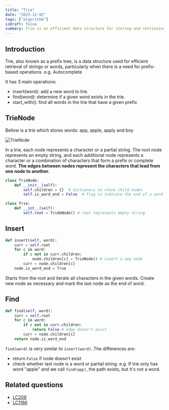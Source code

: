 ```yaml
---
title: "Trie"
date: "2023-12-02"
tags: ["algorithm"]
isDraft: false
summary: Trie is an efficient data structure for storing and retrieving strings, particularly when there is a need for prefix-based operations
---
```


## Introduction

Trie, also known as a prefix tree, is a data structure used for efficient retrieval of strings or words, particularly when there is a need for prefix-based operations. e.g. Autocomplete

It has 3 main operations:

- insert(word): add a new word to trie.
- find(word): determine if a given word exists in the trie.
- start_with(): find all words in the trie that have a given prefix

## TrieNode

Bellow is a trie which stores words: app, apple, apply and boy

![TrieNode](/trie.png)

In a trie, each node represents a character or a partial string. The root node represents an empty string, and each additional node represents a character or a combination of characters that form a prefix or complete word. **The edges between nodes represent the characters that lead from one node to another.**

```python
class TrieNode:
    def __init__(self):
        self.children = {}  # dictionary to store child nodes
        self.is_word_end = False  # flag to indicate the end of a word

class Trie:
    def __int__(self):
        self.root = TrideNode() # root represents empty string
```

## Insert

```python
def insert(self, word):
    curr = self.root
    for c in word:
        if c not in curr.children:
            node.children[c] = TrieNode() # insert a new node
        curr = node.children[c]
    node.is_word_end = True
```

Starts from the root and iterate all characters in the given words. Create new node as necessary and mark the last node as the end of word.

## Find

```python
def find(self, word):
    curr = self.root
    for c in word:
        if c not in curr.children:
            return False # edge doesn't exist
        curr = node.children[c]
    return node.is_word_end
```

`find(word)` is very similar to `insert(word)`. The differences are:

- return `False` if node doesn't exist
- check whether last node is a word or partial string. e.g. If trie only has word "apple" and we call `find(app)`, the path exists, but it's not a word.

## Related questions

- [LC208](https://leetcode.com/problems/implement-trie-prefix-tree/description/)
- [LC1166](https://leetcode.com/problems/design-file-system/)
